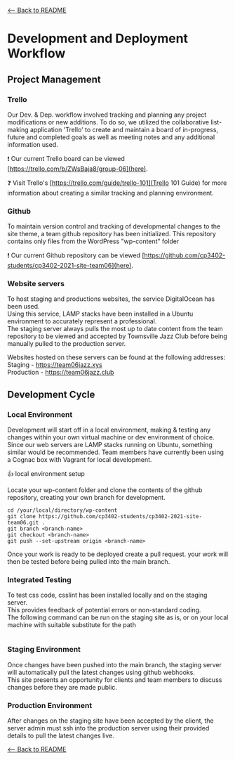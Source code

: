 [<-- Back to README](README.md)
# Development and Deployment Workflow
## Project Management
### Trello
Our Dev. & Dep. workflow involved tracking and planning any project modifications or new additions. To do so, we utilized the collaborative list-making application 'Trello' to create and maintain a board of in-progress, future and completed goals as well as meeting notes and any additional information used.  

:exclamation: Our current Trello board can be viewed [https://trello.com/b/ZWsBaja8/group-06](here).  

:question: Visit Trello's [https://trello.com/guide/trello-101](Trello 101 Guide) for more information about creating a similar tracking and planning environment.

### Github
To maintain version control and tracking of developmental changes to the site theme, a team github repository has been initialized.
This repository contains only files from the WordPress "wp-content" folder

:exclamation: Our current Github repository can be viewed [https://github.com/cp3402-students/cp3402-2021-site-team06](here).

### Website servers
To host staging and productions websites, the service DigitalOcean has been used.  
Using this service, LAMP stacks have been installed in a Ubuntu environment to accurately represent a professional.  
The staging server always pulls the most up to date content from the team repository to be viewed and accepted by Townsville Jazz Club before being manually pulled to the production server.

Websites hosted on these servers can be found at the following addresses:  
Staging - https://team06jazz.xys  
Production - https://team06jazz.club  

## Development Cycle
### Local Environment
Development will start off in a local environment, making & testing any changes within your own virtual machine or dev environment of choice. Since our web servers are LAMP stacks running on Ubuntu, something similar would be recommended. Team members have currently been using a Cognac box with Vagrant for local development.

:+1: local environment setup

Locate your wp-content folder and clone the contents of the github repository, creating your own branch for development.
```
cd /your/local/directory/wp-content
git clone https://github.com/cp3402-students/cp3402-2021-site-team06.git .
git branch <branch-name>
git checkout <branch-name>
git push --set-upstream origin <branch-name>
```
Once your work is ready to be deployed create a pull request. your work will then be tested before being pulled into the main branch.

### Integrated Testing
To test css code, csslint has been installed locally and on the staging server.  
This provides feedback of potential errors or non-standard coding.  
The following command can be run on the staging site as is, or on your local machine with suitable substitute for the path    
```csslint /var/www/html/wpontent/themes/_tk-master/style.css
```

### Staging Environment
Once changes have been pushed into the main branch, the staging server will automatically pull the latest changes using github webhooks.  
This site presents an opportunity for clients and team members to discuss changes before they are made public.

### Production Environment
After changes on the staging site have been accepted by the client, the server admin must ssh into the production server using their provided details to pull the latest changes live.

[<-- Back to README](README.md)
